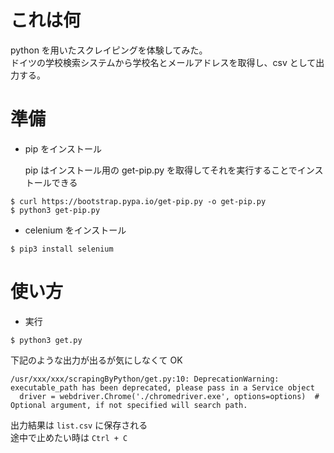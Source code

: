 # これは何

python を用いたスクレイピングを体験してみた。  
ドイツの学校検索システムから学校名とメールアドレスを取得し、csv として出力する。

# 準備

- pip をインストール

  pip はインストール用の get-pip.py を取得してそれを実行することでインストールできる

```
$ curl https://bootstrap.pypa.io/get-pip.py -o get-pip.py
$ python3 get-pip.py
```

- celenium をインストール

```
$ pip3 install selenium
```

# 使い方

- 実行

```
$ python3 get.py
```

下記のような出力が出るが気にしなくて OK

```
/usr/xxx/xxx/scrapingByPython/get.py:10: DeprecationWarning: executable_path has been deprecated, please pass in a Service object
  driver = webdriver.Chrome('./chromedriver.exe', options=options)  # Optional argument, if not specified will search path.
```

出力結果は `list.csv` に保存される  
途中で止めたい時は `Ctrl + C`
